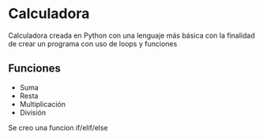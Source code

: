 # Calculadora

Calculadora creada en Python con una lenguaje más básica con la finalidad de crear un programa con uso de loops y funciones

## Funciones

* Suma
* Resta
* Multiplicación
* División

Se creo una funcion if/elif/else
